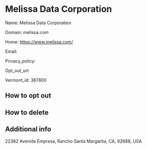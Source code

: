 
# Melissa Data Corporation

Name: Melissa Data Corporation

Domain: melissa.com

Home: https://www.melissa.com/

Email: 

Privacy_policy: 

Opt_out_url: 

Vermont_id: 367800



## How to opt out



## How to delete



## Additional info



22382 Avenida Empresa, Rancho Santa Margarita, CA, 92688, USA

